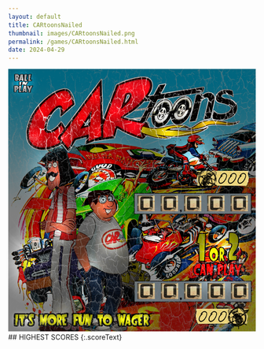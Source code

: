 ```yaml
---
layout: default
title: CARtoonsNailed
thumbnail: images/CARtoonsNailed.png
permalink: /games/CARtoonsNailed.html
date: 2024-04-29
---
```


<img src="../images/CARtoonsNailed.png" class="gameThumbnail img-fluid mx-auto align-middle">
## HIGHEST SCORES
{:.scoreText}

